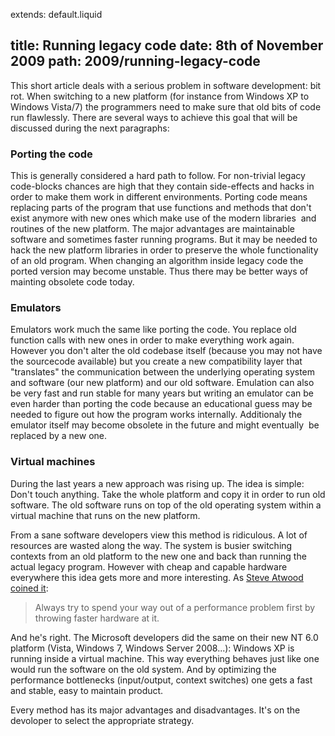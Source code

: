 extends: default.liquid

title:   Running legacy code
date:    8th of November 2009
path:    2009/running-legacy-code
---

This short article deals with a serious problem in software development: bit rot.
When switching to a new platform (for instance from Windows XP to Windows Vista/7) the programmers need to make sure that old bits of code run flawlessly. There are several ways to achieve this goal that will be discussed during the next paragraphs:


### Porting the code
This is generally considered a hard path to follow. For non-trivial legacy code-blocks chances are high that they contain side-effects and hacks in order to make them work in different environments. Porting code means replacing parts of the program that use functions and methods that don't exist anymore with new ones which make use of the modern libraries&nbsp; and routines of the new platform. The major advantages are maintainable software and sometimes faster running programs. But it may be needed to hack the new platform libraries in order to preserve the whole functionality of an old program. When changing an algorithm inside legacy code the ported version may become unstable. Thus there may be better ways of mainting obsolete code today.

### Emulators

Emulators work much the same like porting the code. You replace old function calls with new ones in order to make everything work again. <br />However you don't alter the old codebase itself (because you may not have the sourcecode available) but you create a new compatibility layer that "translates" the communication between the underlying operating system and software (our new platform) and our old software. Emulation can also be very fast and run stable for many years but writing an emulator can be even harder than porting the code because an educational guess may be needed to figure out how the program works internally. Additionaly the emulator itself may become obsolete in the future and might eventually&nbsp; be replaced by a new one.


### Virtual machines
During the last years a new approach was rising up. The idea is simple: Don't touch anything. Take the whole platform and copy it in order to run old software. The old software runs on top of the old operating system within a virtual machine that runs on the new platform. 

From a sane software developers view this method is ridiculous. A lot of resources are wasted along the way. The system is busier switching contexts from an old platform to the new one and back than running the actual legacy program. However with cheap and capable hardware everywhere this idea gets more and more interesting. As [Steve Atwood coined it](http://www.codinghorror.com/blog/archives/001198.html):  

>    Always try to spend your way out of a performance problem first by throwing faster hardware at it.

And he's right. The Microsoft developers did the same on their new NT 6.0 platform (Vista, Windows 7, Windows Server 2008...): Windows XP is running inside a virtual machine. This way everything behaves just like one would run the software on the old system. And by optimizing the performance bottlenecks (input/output, context switches) one gets a fast and stable, easy to maintain product.

Every method has its major advantages and disadvantages. It's on the devoloper to select the appropriate strategy.



